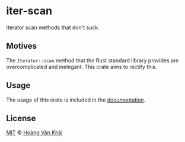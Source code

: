 # iter-scan

Iterator scan methods that don't suck.

## Motives

The `Iterator::scan` method that the Rust standard library provides are overcomplicated and inelegant. This crate aims to rectify this.

## Usage

The usage of this crate is included in the [documentation](https://docs.rs/iter-scan).

## License

[MIT](https://github.com/KSXGitHub/iter-scan/blob/master/LICENSE.md) © [Hoàng Văn Khải](https://ksxgithub.github.io/)
